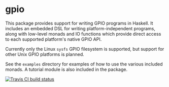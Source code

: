 # gpio

This package provides support for writing GPIO programs in Haskell. It
includes an embedded DSL for writing platform-independent programs,
along with low-level monads and IO functions which provide direct
access to each supported platform's native GPIO API.

Currently only the Linux `sysfs` GPIO filesystem is supported, but
support for other Unix GPIO platforms is planned.

See the `examples` directory for examples of how to use the various
included monads. A tutorial module is also included in the package.

[![Travis CI build status](https://travis-ci.org/dhess/gpio.svg?branch=master)](https://travis-ci.org/dhess/gpio)
